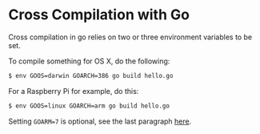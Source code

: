 # Cross Compilation with Go

Cross compilation in go relies on two or three environment variables to be set.

To compile something for OS X, do the following:
```bash
$ env GOOS=darwin GOARCH=386 go build hello.go
```

For a Raspberry Pi for example, do this:
```bash
$ env GOOS=linux GOARCH=arm go build hello.go
```

Setting `GOARM=7` is optional, see the last paragraph [here](http://dave.cheney.net/2015/08/22/cross-compilation-with-go-1-5).
